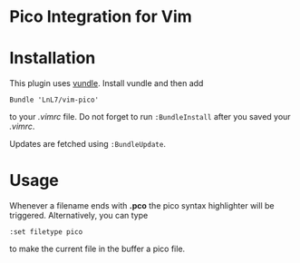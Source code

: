 Pico Integration for Vim
========================


# Installation

This plugin uses [vundle](https://github.com/gmarik/vundle). Install vundle and then add

    Bundle 'LnL7/vim-pico'

to your *.vimrc* file. Do not forget to run `:BundleInstall` after you saved your *.vimrc*.

Updates are fetched using `:BundleUpdate`.

# Usage

Whenever a filename ends with **.pco** the pico syntax highlighter will be triggered. Alternatively, you can type

    :set filetype pico

to make the current file in the buffer a pico file.
